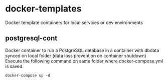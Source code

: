 # docker-templates
Docker template containers for local services or dev environments

## postgresql-cont
Docker container to run a PostgreSQL database in a container with dbdata synced on local folder (data loss prevention on container shutdown)
Execute the following command on same folder where docker-compose.yml is saved.

`docker-compose up -d`



